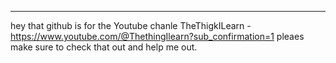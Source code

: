 ----------------------------------------------------------------------------------------
hey that github is for the Youtube chanle TheThigkILearn - https://www.youtube.com/@ThethingIlearn?sub_confirmation=1
pleaes make sure to check that out and help me out.
